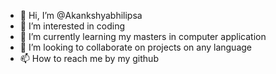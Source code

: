 - 👋 Hi, I’m @Akankshyabhilipsa
- 👀 I’m interested in coding
- 🌱 I’m currently learning my masters in computer application
- 💞️ I’m looking to collaborate on projects on any language
- 📫 How to reach me by my github

<!---
Akankshyabhilipsa/Akankshyabhilipsa is a ✨ special ✨ repository because its `README.md` (this file) appears on your GitHub profile.
You can click the Preview link to take a look at your changes.
--->
